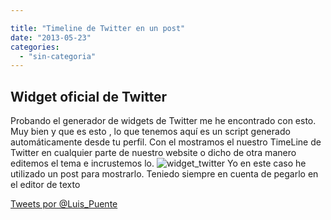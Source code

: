 ```yaml
---

title: "Timeline de Twitter en un post"
date: "2013-05-23"
categories: 
  - "sin-categoria"
---
```


## Widget oficial de Twitter

Probando el generador de widgets de Twitter me he encontrado con esto. Muy bien y que es esto , lo que tenemos aquí es un script generado automáticamente desde tu perfil. Con el mostramos el nuestro TimeLine de Twitter en cualquier parte de nuestro website o dicho de otra manero editemos el tema e incrustemos lo. ![widget_twitter](images/8799936834_06abd5e093_z.jpg) Yo en este caso he utilizado un post para mostrarlo. Teniedo siempre en cuenta de pegarlo en el editor de texto

[Tweets por @Luis\_Puente](https://twitter.com/Luis_Puente) 

<script>!function(d,s,id){var js,fjs=d.getElementsByTagName(s)[0],p=/^http:/.test(d.location)?'http':'https';if(!d.getElementById(id)){js=d.createElement(s);js.id=id;js.src=p+"://platform.twitter.com/widgets.js";fjs.parentNode.insertBefore(js,fjs);}}(document,"script","twitter-wjs");</script>
